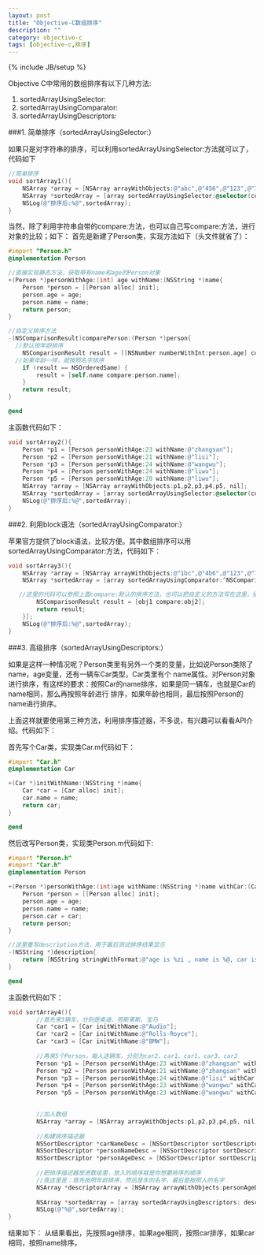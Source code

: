 ```yaml
---
layout: post
title: "Objective-C数组排序"
description: ""
category: objective-c
tags: [objective-c,排序]
---
```

{% include JB/setup %}

Objective C中常用的数组排序有以下几种方法:

1. sortedArrayUsingSelector:
2. sortedArrayUsingComparator:
3. sortedArrayUsingDescriptors:

###1. 简单排序（sortedArrayUsingSelector:）

如果只是对字符串的排序，可以利用sortedArrayUsingSelector:方法就可以了，代码如下

```objective-c
//简单排序
void sortArray1(){
    NSArray *array = [NSArray arrayWithObjects:@"abc",@"456",@"123",@"789",@"ef", nil];
    NSArray *sortedArray = [array sortedArrayUsingSelector:@selector(compare:)];
    NSLog(@"排序后:%@",sortedArray);
}

```

当然，除了利用字符串自带的compare:方法，也可以自己写compare:方法，进行对象的比较；如下：
首先是新建了Person类，实现方法如下（头文件就省了）：


```objective-c
#import "Person.h"
@implementation Person

//直接实现静态方法，获取带有name和age的Person对象
+(Person *)personWithAge:(int) age withName:(NSString *)name{
    Person *person = [[Person alloc] init];
    person.age = age;
    person.name = name;
    return person;
}

//自定义排序方法
-(NSComparisonResult)comparePerson:(Person *)person{
  //默认按年龄排序
    NSComparisonResult result = [[NSNumber numberWithInt:person.age] compare:[NSNumber numberWithInt:self.age]];//注意:基本数据类型要进行数据转换
  //如果年龄一样，就按照名字排序
    if (result == NSOrderedSame) {
        result = [self.name compare:person.name];
    }
    return result;
}

@end
```


主函数代码如下：

```objective-c
void sortArray2(){
    Person *p1 = [Person personWithAge:23 withName:@"zhangsan"];
    Person *p2 = [Person personWithAge:21 withName:@"lisi"];
    Person *p3 = [Person personWithAge:24 withName:@"wangwu"];
    Person *p4 = [Person personWithAge:24 withName:@"liwu"];
    Person *p5 = [Person personWithAge:20 withName:@"liwu"];
    NSArray *array = [NSArray arrayWithObjects:p1,p2,p3,p4,p5, nil];
    NSArray *sortedArray = [array sortedArrayUsingSelector:@selector(comparePerson:)];
    NSLog(@"排序后:%@",sortedArray);
}
```

###2. 利用block语法（sortedArrayUsingComparator:）

苹果官方提供了block语法，比较方便。其中数组排序可以用sortedArrayUsingComparator:方法，代码如下：

```objective-c
void sortArray3(){
    NSArray *array = [NSArray arrayWithObjects:@"1bc",@"4b6",@"123",@"789",@"3ef", nil];
    NSArray *sortedArray = [array sortedArrayUsingComparator:^NSComparisonResult(id obj1, id obj2) {

   //这里的代码可以参照上面compare:默认的排序方法，也可以把自定义的方法写在这里，给对象排序
        NSComparisonResult result = [obj1 compare:obj2];
        return result;
    }];
    NSLog(@"排序后:%@",sortedArray);
}
```

###3. 高级排序（sortedArrayUsingDescriptors:）

如果是这样一种情况呢？Person类里有另外一个类的变量，比如说Person类除了name，age变量，还有一辆车Car类型，Car类里有个 name属性。对Person对象进行排序，有这样的要求：按照Car的name排序，如果是同一辆车，也就是Car的name相同，那么再按照年龄进行 排序，如果年龄也相同，最后按照Person的name进行排序。

上面这样就要使用第三种方法，利用排序描述器，不多说，有兴趣可以看看API介绍。代码如下：

首先写个Car类，实现类Car.m代码如下：

```objective-c
#import "Car.h"
@implementation Car

+(Car *)initWithName:(NSString *)name{
    Car *car = [Car alloc] init];
    car.name = name;
    return car;
}

@end
```
然后改写Person类，实现类Person.m代码如下:

```objective-c
#import "Person.h"
#import "Car.h"
@implementation Person

+(Person *)personWithAge:(int)age withName:(NSString *)name withCar:(Car *)car{
    Person *person = [[Person alloc] init];
    person.age = age;
    person.name = name;
    person.car = car;
    return person;
}

//这里重写description方法，用于最后测试排序结果显示
-(NSString *)description{
    return [NSString stringWithFormat:@"age is %zi , name is %@, car is %@",_age,_name,_car.name];
}

@end
```

主函数代码如下：

```objective-c
void sortArray4(){
        //首先来3辆车，分别是奥迪、劳斯莱斯、宝马
        Car *car1 = [Car initWithName:@"Audio"];
        Car *car2 = [Car initWithName:@"Rolls-Royce"];
        Car *car3 = [Car initWithName:@"BMW"];
        
        //再来5个Person，每人送辆车，分别为car2、car1、car1、car3、car2
        Person *p1 = [Person personWithAge:23 withName:@"zhangsan" withCar:car2];
        Person *p2 = [Person personWithAge:21 withName:@"zhangsan" withCar:car1];
        Person *p3 = [Person personWithAge:24 withName:@"lisi" withCar:car1];
        Person *p4 = [Person personWithAge:23 withName:@"wangwu" withCar:car3];
        Person *p5 = [Person personWithAge:23 withName:@"wangwu" withCar:car2];

    
        //加入数组
        NSArray *array = [NSArray arrayWithObjects:p1,p2,p3,p4,p5, nil];
        
        //构建排序描述器
        NSSortDescriptor *carNameDesc = [NSSortDescriptor sortDescriptorWithKey:@"car.name" ascending:YES];
        NSSortDescriptor *personNameDesc = [NSSortDescriptor sortDescriptorWithKey:@"name" ascending:YES];
        NSSortDescriptor *personAgeDesc = [NSSortDescriptor sortDescriptorWithKey:@"age" ascending:YES];
        
        //把排序描述器放进数组里，放入的顺序就是你想要排序的顺序
        //我这里是：首先按照年龄排序，然后是车的名字，最后是按照人的名字
        NSArray *descriptorArray = [NSArray arrayWithObjects:personAgeDesc,carNameDesc,personNameDesc, nil];
        
        NSArray *sortedArray = [array sortedArrayUsingDescriptors: descriptorArray];
        NSLog(@"%@",sortedArray);
}
```

结果如下：
从结果看出，先按照age排序，如果age相同，按照car排序，如果car相同，按照name排序。